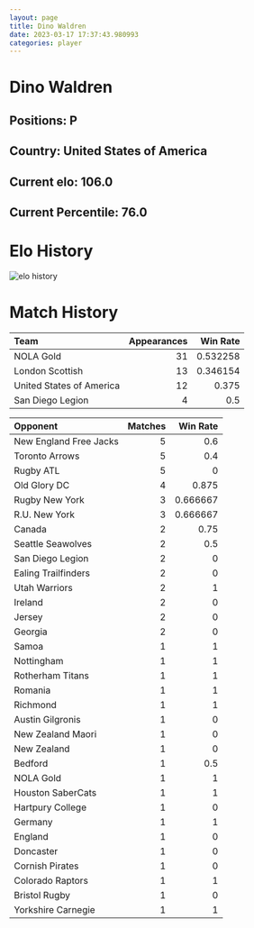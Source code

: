 ```yaml
---  
layout: page  
title: Dino Waldren  
date: 2023-03-17 17:37:43.980993  
categories: player  
---
```

# Dino Waldren

## Positions: P

## Country: United States of America

## Current elo: 106.0

## Current Percentile: 76.0

# Elo History


![elo history](history_DinoWaldren.png)
# Match History


| Team                     |   Appearances |   Win Rate |
|:-------------------------|--------------:|-----------:|
| NOLA Gold                |            31 |   0.532258 |
| London Scottish          |            13 |   0.346154 |
| United States of America |            12 |   0.375    |
| San Diego Legion         |             4 |   0.5      |

| Opponent               |   Matches |   Win Rate |
|:-----------------------|----------:|-----------:|
| New England Free Jacks |         5 |   0.6      |
| Toronto Arrows         |         5 |   0.4      |
| Rugby ATL              |         5 |   0        |
| Old Glory DC           |         4 |   0.875    |
| Rugby New York         |         3 |   0.666667 |
| R.U. New York          |         3 |   0.666667 |
| Canada                 |         2 |   0.75     |
| Seattle Seawolves      |         2 |   0.5      |
| San Diego Legion       |         2 |   0        |
| Ealing Trailfinders    |         2 |   0        |
| Utah Warriors          |         2 |   1        |
| Ireland                |         2 |   0        |
| Jersey                 |         2 |   0        |
| Georgia                |         2 |   0        |
| Samoa                  |         1 |   1        |
| Nottingham             |         1 |   1        |
| Rotherham Titans       |         1 |   1        |
| Romania                |         1 |   1        |
| Richmond               |         1 |   1        |
| Austin Gilgronis       |         1 |   0        |
| New Zealand Maori      |         1 |   0        |
| New Zealand            |         1 |   0        |
| Bedford                |         1 |   0.5      |
| NOLA Gold              |         1 |   1        |
| Houston SaberCats      |         1 |   1        |
| Hartpury College       |         1 |   0        |
| Germany                |         1 |   1        |
| England                |         1 |   0        |
| Doncaster              |         1 |   0        |
| Cornish Pirates        |         1 |   0        |
| Colorado Raptors       |         1 |   1        |
| Bristol Rugby          |         1 |   0        |
| Yorkshire Carnegie     |         1 |   1        |